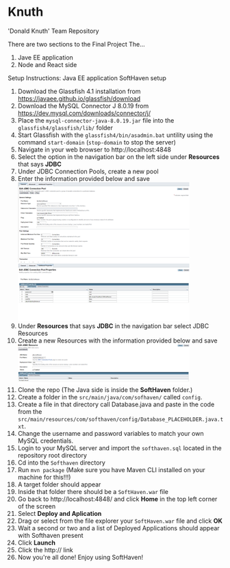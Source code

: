 # Knuth
'Donald Knuth' Team Repository

There are two sections to the Final Project
The...
1. Jave EE application
2. Node and React side

Setup Instructions:
Java EE application SoftHaven setup
1. Download the Glassfish 4.1 installation from https://javaee.github.io/glassfish/download
2. Download the MySQL Connector J 8.0.19 from https://dev.mysql.com/downloads/connector/j/
3. Place the <code>mysql-connector-java-8.0.19.jar</code> file into the <code>glassfish4/glassfish/lib/</code> folder
4. Start Glassfish with the <code>glassfish4/bin/asadmin.bat</code> untility using the command <code>start-domain</code> (<code>stop-domain</code> to stop the server)
5. Navigate in your web browser to http://localhost:4848 
6. Select the option in the navigation bar on the left side under <strong>Resources</strong> that says <strong>JDBC</strong>
7. Under JDBC Connection Pools, create a new pool
8. Enter the information provided below and save
![image 1](readmeImages\1.png)
![image 1](readmeImages\2.png)
9. Under <strong>Resources</strong> that says <strong>JDBC</strong> in the navigation bar select JDBC Resources
10. Create a new Resources with the information provided below and save
![image 1](readmeImages\3.png)
11. Clone the repo
        (The Java side is inside the <strong>SoftHaven</strong> folder.)
12. Create a folder in the <code>src/main/java/com/sofhaven/</code> called <code>config</code>.
13. Create a file in that directory call Database.java and paste in the code from the <code>src/main/resources/com/softhaven/config/Database_PLACEHOLDER.java.txt</code>.
14. Change the username and password variables to match your own MySQL credentials. 
15. Login to your MySQL server and import the <code>softhaven.sql</code> located in the repository root directory
16. Cd into the <code>Softhaven</code> directory 
17. Run <code>mvn package</code> (Make sure you have Maven CLI installed on your machine for this!!!)
18. A target folder should appear
19. Inside that folder there should be a <code>SoftHaven.war</code> file
20. Go back to http://localhost:4848/ and click <strong>Home</strong> in the top left corner of the screen
21. Select <strong>Deploy and Aplication</strong>
22. Drag or select from the file explorer your <code>SoftHaven.war</code> file and click <strong>OK</strong>
23. Wait a second or two and a list of Deployed Applications should appear with Softhaven present
24. Click <strong>Launch</strong>
25. Click the http:// link
26. Now you're all done! Enjoy using SoftHaven!

